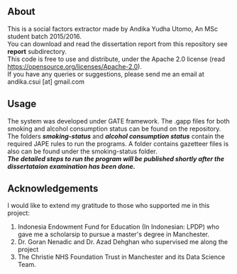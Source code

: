## About

This is a social factors extractor made by Andika Yudha Utomo, An MSc student batch 2015/2016.<br />
You can download and read the dissertation report from this repository see **report** subdirectory.<br />
This code is free to use and distribute, under the Apache 2.0 license (read https://opensource.org/licenses/Apache-2.0).<br />
If you have any queries or suggestions, please send me an email at andika.csui [at] gmail.com<br />

## Usage

The system was developed under GATE framework. The .gapp files for both smoking and alcohol consumption status can be found on the repository.<br />
The folders ***smoking-status*** and ***alcohol consumption status*** contain the required JAPE rules to run the programs. A folder contains gazetteer files is also can be found under the smoking-status folder.<br />
***The detailed steps to run the program will be published shortly after the dissertataion examination has been done.***<br />

## Acknowledgements

I would like to extend my gratitude to those who supported me in this project:
1. Indonesia Endowment Fund for Education (In Indonesian: LPDP) who gave me a scholarsip to pursue a master's degree in Manchester.
2. Dr. Goran Nenadic and Dr. Azad Dehghan who supervised me along the project
3. The Christie NHS Foundation Trust in Manchester and its Data Science Team.

